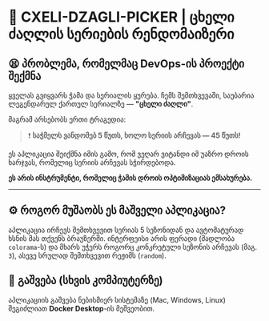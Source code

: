 # 🌭 CXELI-DZAGLI-PICKER | ცხელი ძაღლის სერიების რენდომაიზერი

## 😫 პრობლემა, რომელმაც DevOps-ის პროექტი შექმნა

ყველას გვიყვარს ჭამა და სერიალის ყურება. ჩემს შემთხვევაში, საუბარია ლეგენდარულ ქართულ სერიალზე — **"ცხელი ძაღლი"**.

მაგრამ არსებობს ერთი ტრაგედია:

> ❗ **საჭმელს ვანდომებ 5 წუთს, ხოლო სერიის არჩევას — 45 წუთს!**

ეს აპლიკაცია შეიქმნა იმის გამო, რომ ვეღარ ვიტანდი იმ უაზრო დროის ხარჯვას, რომელიც სერიის არჩევას სჭირდებოდა.

**ეს არის ინსტრუმენტი, რომელიც ჭამის დროის ოპტიმიზაციას ემსახურება.**

---

## ⚙️ როგორ მუშაობს ეს მაშველი აპლიკაცია?

აპლიკაცია ირჩევს შემთხვევით სერიას 5 სეზონიდან და ავტომატურად ხსნის მას თქვენს ბრაუზერში. ინტერფეისი არის ფერადი (მადლობა `colorama`-ს) და მხარს უჭერს როგორც კონკრეტული სეზონის არჩევას (მაგ. `3`), ასევე სრულად შემთხვევით რეჟიმს (`random`).

## 🚀 გაშვება (სხვის კომპიუტერზე)

აპლიკაციის გაშვება ნებისმიერ სისტემაზე (Mac, Windows, Linux) შეგიძლიათ **Docker Desktop**-ის მეშვეობით.

